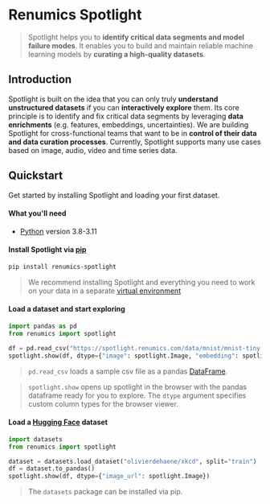 # Renumics Spotlight

> Spotlight helps you to **identify critical data segments and model failure modes**. It enables you to build and maintain reliable machine learning models by **curating a high-quality datasets**.

## Introduction

Spotlight is built on the idea that you can only truly **understand unstructured datasets** if you can **interactively explore** them. Its core principle is to identify and fix critical data segments by leveraging **data enrichments** (e.g. features, embeddings, uncertainties). We are building Spotlight for cross-functional teams that want to be in **control of their data and data curation processes**. Currently, Spotlight supports many use cases based on image, audio, video and time series data.

## Quickstart

Get started by installing Spotlight and loading your first dataset.

#### What you'll need

-   [Python](https://www.python.org/downloads/) version 3.8-3.11

#### Install Spotlight via [pip](https://packaging.python.org/en/latest/key_projects/#pip)

```bash
pip install renumics-spotlight
```

> We recommend installing Spotlight and everything you need to work on your data in a separate [virtual environment](https://docs.python.org/3/tutorial/venv.html)

#### Load a dataset and start exploring

```python
import pandas as pd
from renumics import spotlight

df = pd.read_csv("https://spotlight.renumics.com/data/mnist/mnist-tiny.csv")
spotlight.show(df, dtype={"image": spotlight.Image, "embedding": spotlight.Embedding})
```

> `pd.read_csv` loads a sample csv file as a pandas [DataFrame](https://pandas.pydata.org/docs/reference/api/pandas.DataFrame.html).

> `spotlight.show` opens up spotlight in the browser with the pandas dataframe ready for you to explore. The `dtype` argument specifies custom column types for the browser viewer.

#### Load a [Hugging Face](https://huggingface.co/) dataset

```python
import datasets
from renumics import spotlight

dataset = datasets.load_dataset("olivierdehaene/xkcd", split="train")
df = dataset.to_pandas()
spotlight.show(df, dtype={"image_url": spotlight.Image})
```

> The `datasets` package can be installed via pip.
